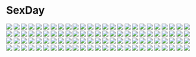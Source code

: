 # SexDay
![](https://konachan.com/image/ef2ca7cf7a2f641bf7a7dbf912fecb3a/Konachan.com%20-%2041563%20hidamari_sketch%20ume_aoki%20yuno.jpg)
![](https://konachan.com/image/816f15e53a11c7f29c1a790895f8151e/Konachan.com%20-%20174213%20black_hair%20boots%20bow%20houraisan_kaguya%20long_hair%20red_eyes%20skirt%20space%20stars%20touhou%20yezhi_na.jpg)
![](https://konachan.com/jpeg/9ef8d6891e109aa7060077f1b22604d3/Konachan.com%20-%20255793%20aisia_mayfield%20animal%20clouds%20dog%20game_cg%20karakara%20loli%20long_hair%20p19%20pink_hair%20red_eyes%20sky%20thighhighs.jpg)
![](https://konachan.com/jpeg/d8708b40292de48121d5f43d3214fa8c/Konachan.com%20-%20266302%20akabeisoft3%20akizora_momiji%20breast_grab%20censored%20game_cg%20nurse%20pantyhose%20penis%20pussy%20pussy_juice%20seto_rikako%20sex%20sky%20spread_legs%20torn_clothes.jpg)
![](https://konachan.com/image/3c081e97e2d19917d1ff0c10a197ec15/Konachan.com%20-%2071760%20bow%20dress%20elbow_gloves%20gloves%20green_eyes%20kagamine_len%20kagamine_rin%20male%20orange_hair%20photo%20suit%20vocaloid%20wedding_attire.jpg)
![](https://konachan.com/jpeg/06640f6039a1a264571619585892a921/Konachan.com%20-%20122152%20houjuu_nue%20monochrome%20short_hair%20sousou_%28sousouworks%29%20thighhighs%20touhou%20weapon.jpg)
![](https://konachan.com/jpeg/36c46da7313fa9daccfd6a0a69383651/Konachan.com%20-%20180983%20blush%20breasts%20censored%20cum%20game_cg%20koiiro_marriage%20marmalade%20nipples%20pink_hair%20pussy%20pussy_juice%20sasorigatame%20school_uniform%20thighhighs%20twintails.jpg)
![](https://konachan.com/jpeg/3064ea6f75140d389b1fd5f06ee08740/Konachan.com%20-%20216140%20animal%20breasts%20camera%20cat%20cleavage%20couch%20drink%20flowers%20long_hair%20navel%20open_shirt%20original%20panties%20pink_hair%20signed%20sunset%20underwear%20yellow_eyes.jpg)
![](https://konachan.com/image/0cbf393e2e0a62a968a887b57dc18b76/Konachan.com%20-%20181329%20bed%20blush%20breasts%20brown_eyes%20brown_hair%20cleavage%20kounose_akara%20original%20panties%20s_kanojo%20underwear.jpg)
![](https://konachan.com/image/e30cdc74f4140b4d8cce64a0531d0abf/Konachan.com%20-%20141701%20blue_hair%20flat_chest%20green_eyes%20katana%20kawasaki_kana%20long_hair%20no_bra%20open_shirt%20original%20panties%20sword%20underwear%20water%20weapon.jpg)
![](https://konachan.com/image/5c066e6bd2b42249bb7bd8301df87f2f/Konachan.com%20-%2098428%20all_male%20blonde_hair%20green_eyes%20kagamine_len%20male%20short_hair%20vocaloid.jpg)
![](https://konachan.com/image/129fbfb0b3e9babc80bc665abc9ebf46/Konachan.com%20-%20159011%20animal_ears%20japanese_clothes%20long_hair%20suzu_no%20tagme%20white_hair.jpg)
![](https://konachan.com/jpeg/f915e574ac221dab9a64f8e5768c4b65/Konachan.com%20-%20279785%20anthropomorphism%20ass%20breasts%20brown_eyes%20brown_hair%20cameltoe%20dd_%28ijigendd%29%20long_hair%20panties%20pola_%28kancolle%29%20thighhighs%20underwear%20white.jpg)
![](https://konachan.com/image/87cac1b71e96b78cfaff04a28adec2bb/Konachan.com%20-%20185914%20aliasing%20anthropomorphism%20breast_hold%20breasts%20bubbles%20dress%20headband%20hiten_goane_ryu%20no_bra%20pantyhose%20red_eyes%20torn_clothes%20underwater%20water%20wet.jpg)
![](https://konachan.com/image/66d839be0e1b608ad1eb64328137e59d/Konachan.com%20-%20159042%202girls%20akou_roushi%20blush%20brown_eyes%20brown_hair%20kneehighs%20long_hair%20panties%20red_eyes%20red_hair%20short_hair%20skirt%20socks%20twintails%20underwear%20upskirt.jpg)
![](https://konachan.com/jpeg/afef6d0536ccc3d29ed7db0076ba51e1/Konachan.com%20-%20228619%20chibi_pire%21%20choker%20fang%20fujisaki_hikari%20game_cg%20goth-loli%20loli%20lolita_fashion%20long_hair%20navel%20panties%20red_eyes%20underwear%20white_hair.jpg)
![](https://konachan.com/jpeg/ee5d1daa5c7b74c1f8d14e018a0b5f79/Konachan.com%20-%20303860%20animal_ears%20azur_lane%20breasts%20bunny_ears%20bunnygirl%20cameltoe%20gray_hair%20headband%20navel%20pinku_pansaa%20red_eyes%20short_hair%20third-party_edit%20white.jpg)
![](https://konachan.com/image/183bd16cf5f90e395d157e9ce6a2ada3/Konachan.com%20-%20209714%20allenes%20black_hair%20bow%20clouds%20jpeg_artifacts%20long_hair%20original%20panties%20purple_eyes%20ribbons%20signed%20skirt%20sky%20thighhighs%20twintails%20underwear.jpg)
![](https://konachan.com/image/5ac7485894b511a69bc41b1611626e20/Konachan.com%20-%20125191%20blonde_hair%20blush%20fang%20horns%20japanese_clothes%20moon%20natsu_no_koucha%20original%20pink_eyes%20wings.jpg)
![](https://konachan.com/image/45ef1e7030f17143fb0b8d333f438dea/Konachan.com%20-%2031754%20blonde_hair%20blush%20favorite%20food%20game_cg%20happy_margaret%21%20kokonoka%20minahase_karin%20school_uniform.jpg)
![](https://konachan.com/image/e06f4d05712a2711aa82be7f987a81c4/Konachan.com%20-%20202153%20blue_eyes%20blue_hair%20flowers%20hatsune_miku%20long_hair%20sakamoto_akira%20twintails%20vocaloid%20wedding_attire.jpg)
![](https://konachan.com/image/cafae0a8b20d162053690e592125f8b1/Konachan.com%20-%20114411%20canti%20cape%20crossover%20flcl%20gainax%20gunbuster%20mecha%20neon_genesis_evangelion%20nono%20takebi%20tengen_toppa_gurren_lagann.jpg)
![](https://konachan.com/jpeg/3aa634feb4476495de9468d5e6411c78/Konachan.com%20-%2049821%20hayate_no_gotoku%20katsura_hinagiku%20zoom_layer.jpg)
![](https://konachan.com/jpeg/16cc7763ac576ae60aebaf180af4ad1d/Konachan.com%20-%2088465%20after%20ass%20bra%20kishi_youko%20panties%20purple_hair%20striped_panties%20taka_tony%20underwear.jpg)
![](https://konachan.com/image/75036540f8c4cc64d2999302b3595c19/Konachan.com%20-%2013379%20blue%20d.gray-man%20lenalee_lee%20sky.jpg)
![](https://konachan.com/jpeg/569dd3c96ceeed0a8d1c2d418083b0e5/Konachan.com%20-%20215169%20askray%20blue_eyes%20bosshi%20bow%20dress%20goth-loli%20gray_hair%20green_eyes%20green_hair%20loli%20long_hair%20no_bra%20original%20pantyhose%20red_eyes%20thighhighs%20twintails.jpg)
![](https://konachan.com/image/25659ef847bccac9013fc17806368497/Konachan.com%20-%20205717%20barefoot%20brown_eyes%20brown_hair%20chain%20collar%20hat%20hecatia_lapislazuli%20skirt%20touhou%20uranaishi_%28miraura%29%20white.jpg)
![](https://konachan.com/jpeg/44ab263a4620fcdb14ba0534a048c5a9/Konachan.com%20-%20231076%20aqua_eyes%20bed%20black_hair%20blonde_hair%20censored%20cum%20game_cg%20hug%20koizumi_amane%20long_hair%20male%20niimi_yukito%20pantyhose%20pussy%20sex%20short_hair%20torn_clothes.jpg)
![](https://konachan.com/jpeg/02e8f4399574419a003d14cc336ade80/Konachan.com%20-%20238442%20bra%20breasts%20brown_eyes%20brown_hair%20chuunibyou_demo_koi_ga_shitai%21%20komatsu_%28sakanae%29%20long_hair%20nibutani_shinka%20third-party_edit%20underwear%20waifu2x.jpg)
![](https://konachan.com/image/d05d982db87ef89471d7cfe375992611/Konachan.com%20-%20147453%20gun%20mecha%20mobile_suit_gundam%20raybar%20space%20tagme%20weapon.jpg)
![](https://konachan.com/image/be0266ee9ab2a6ce6277aaa09c151b24/Konachan.com%20-%2011667%20tagme.jpg)
![](https://konachan.com/image/a3bb192a6a1749f677c70474999621b5/Konachan.com%20-%20160247%20animal%20brown_hair%20glasses%20kantoku%20original%20school_uniform%20socks%20wink%20zoom_layer.jpg)
![](https://konachan.com/jpeg/c681981ab86fa2da7b8f6cd863b3e79a/Konachan.com%20-%2040513%20cure_aqua%20cure_black%20cure_bloom%20cure_dream%20cure_mint%20cure_white%20dark_aqua%20dark_dream%20dark_mint%20dark_rouge%20dualscreen%20milky_rose%20mishou_mai%20precure.jpg)
![](https://konachan.com/image/e969cf6fc007ac5e7dd4c6c182cb27a7/Konachan.com%20-%20109639%20animal%20kuuneru%20nintendo%20palpitoad%20pokemon%20red_eyes%20seismitoad%20tympole%20water%20yellow_eyes.jpg)
![](https://konachan.com/jpeg/d42337fc8414759fd57c195f9458a50f/Konachan.com%20-%20253859%202girls%20aqua_eyes%20bow%20breasts%20brown_hair%20cleavage%20clouds%20flowers%20gloves%20long_hair%20ponytail%20red_eyes%20short_hair%20shoujo_ai%20signed%20sky%20water%20wedding.jpg)
![](https://konachan.com/image/b11a5d4ab1fa4fd2d5ddab73ce340759/Konachan.com%20-%20172560%20breasts%20cleavage%20computer%20headphones%20kyaro_%28kyaro54%29%20long_hair%20original%20purple_hair%20underwear.jpg)
![](https://konachan.com/image/d4711e55643e57faa8b26162c7fb6d15/Konachan.com%20-%2051024%20kamishiro_maiku%20miyafuji_miina%20onegai_twins%20onodera_karen.jpg)
![](https://konachan.com/image/dcc23c97674333723b3217e80a070597/Konachan.com%20-%2040034%20cum%20galge.com%20logo%20tagme%20tagme_%28artist%29.jpg)
![](https://konachan.com/image/b6f8f36cc7b3db329f9753c7ba0ef512/Konachan.com%20-%20211093%20autumn%20bow%20braids%20brown_eyes%20brown_hair%20leaves%20original%20school_uniform%20shinobu_%28kobanatu%29%20skirt%20tree%20twintails.jpg)
![](https://konachan.com/image/5ad233cc5a67d7be1f3d8c4beccceba6/Konachan.com%20-%2015305%20blood_the_last_vampire%20kisaragi_saya%20otonashi_saya%20sword%20weapon.jpg)
![](https://konachan.com/image/ab0b676498969a718159486f8fb6a7c4/Konachan.com%20-%2061003%20animal_ears%20gun%20miyafuji_yoshika%20moon%20sanya_v_litvyak%20strike_witches%20tail%20weapon.jpg)
![](https://konachan.com/image/fc419462dc436ec87b2dcb3c23fb9623/Konachan.com%20-%20161021%20amami_haruka%20brown_hair%20ekao%20idolmaster%20male%20short_hair%20suit%20sunglasses.jpg)
![](https://konachan.com/image/b8d41cbb99534d4516c18cc548b50323/Konachan.com%20-%2024255%20animal_ears%20bell%20blush%20brown_hair%20catgirl%20duplicate%20green_eyes%20purple_hair%20red_hair%20ribbons%20short_hair%20yellow_eyes.jpg)
![](https://konachan.com/image/5964ddfa5ecc36154642ca13729613fd/Konachan.com%20-%2014738%20black%20logo%20neon_genesis_evangelion.jpg)
![](https://konachan.com/image/2b2f114ccd42cc4d531f478aa1f74561/Konachan.com%20-%20201984%20anthropomorphism%20ass%20brown_eyes%20dress%20gray_hair%20kantai_collection%20long_hair%20murakumo_%28kancolle%29%20pantyhose%20tagme_%28artist%29%20white.jpg)
![](https://konachan.com/image/4778ece9e856f671580ec393e1b2283d/Konachan.com%20-%20110728%20bikini%20breasts%20cleavage%20hasegawa_kobato%20hasegawa_kodaka%20kashiwazaki_sena%20kusunoki_yukimura%20male%20mikazuki_yozora%20shiguma_rika%20swimsuit%20takayama_maria.jpg)
![](https://konachan.com/image/b5815a55d39e0f3ebdb682b8d7cdc74d/Konachan.com%20-%20113035%202girls%20bow%20clouds%20hakurei_reimu%20japanese_clothes%20miko%20rope%20sasajqazwsx%20scenic%20touhou%20yasaka_kanako.jpg)
![](https://konachan.com/image/0ba404f1cde89eff9532064cd2b06c54/Konachan.com%20-%20142240%20breasts%20cum%20hat%20kawashiro_nitori%20nipples%20nopan%20open_shirt%20pussy%20takoyaki1116%20touhou.jpg)
![](https://konachan.com/image/c43c024e7631b24401e1bd15da707ebb/Konachan.com%20-%20125942%20a_channel%20kuroda_bb%20school_uniform%20tennoji_nagisa.jpg)
![](https://konachan.com/image/0ac52690b96943e232e9131d5610bf97/Konachan.com%20-%2021236%20dolfini%20h2so4%20kooh%20pangya%20third-party_edit.jpg)
![](https://konachan.com/jpeg/aab964fcb54393f580f95a6f79ffa020/Konachan.com%20-%20220754%20android_18%20aqua_eyes%20blonde_hair%20blush%20breasts%20cleavage%20dragonball%20dragon_ball_z%20food%20katori_%28mocchidou%29%20short_hair%20sketch%20waifu2x.jpg)
![](https://konachan.com/jpeg/d401a8de0efe859c0ef3ee16aa77588e/Konachan.com%20-%20307485%20artpatient%20blonde_hair%20blush%20breasts%20cleavage%20condom%20cum%20green_eyes%20last_origin%20long_hair%20no_bra%20open_shirt%20shirt%20shorts%20sketch%20spread_legs%20white.jpg)
![](https://konachan.com/image/d5a8c7e436cd4f0b89e15a28a6c5c6bc/Konachan.com%20-%20111899%20all_male%20animal%20blue_hair%20brown_eyes%20butterfly%20fish%20flowers%20hayama_eishi%20male%20original%20suit%20tie.jpg)
![](https://konachan.com/image/be2bea4a4007842343ce99efe5b2eb32/Konachan.com%20-%20294214%20ass%20breasts%20cleavage%20couch%20game_console%20green_eyes%20green_hair%20hatsune_miku%20shorts%20tshangen131%20vocaloid.jpg)
![](https://konachan.com/image/88ddcaf32f375439c1469e97c29ae149/Konachan.com%20-%20147556%20ameru.miro%20dress%20goggles%20sky%20tagme.jpg)
![](https://konachan.com/jpeg/e3c38f4b1f8d5e804131335ac5240ae0/Konachan.com%20-%20286468%20anthropomorphism%20azur_lane%20bikini%20blush%20breasts%20brown_eyes%20cleavage%20flowers%20navel%20seero%20sunglasses%20swimsuit%20twintails%20water%20wet%20white_hair%20wristwear.jpg)
![](https://konachan.com/jpeg/780b5f9ad0eef3a207c4537786550994/Konachan.com%20-%20168786%20chi%40ki%20flowers%20original%20pink_eyes%20pink_hair%20school_uniform%20short_hair.jpg)
![](https://konachan.com/image/601fc0189cfbb4eae8f76756602246b3/Konachan.com%20-%2065983%20armor%20green_hair%20hermitaur%20imazon%20monster_hunter%20white.jpg)
![](https://konachan.com/jpeg/59f48c25037ae9c5ac55986f557620a8/Konachan.com%20-%2089327%20bikini%20blue_eyes%20blue_hair%20breasts%20censored%20game_cg%20koutaro%20long_hair%20night%20nipples%20penis%20pussy%20pussy_juice%20saotome_nagi%20sex%20stars%20swimsuit%20twinkle.jpg)
![](https://konachan.com/image/4d26405762354a39e86a9f7001699bc2/Konachan.com%20-%2089207%20gloves%20green_eyes%20green_hair%20hatsune_miku%20headphones%20thighhighs%20tie%20twintails%20vocaloid%20zettai_ryouiki.jpg)
![](https://konachan.com/jpeg/0844f588bdfff87a3d60348d2b43a482/Konachan.com%20-%20172802%202girls%20alcot%20blush%20breast_grab%20breasts%20clover_day%27s%20dengeki_hime%20gray_hair%20kagami_hikaru%20narumi_yuu%20nipples%20panties%20pantyhose%20scan%20twins%20underwear.jpg)
![](https://konachan.com/jpeg/aec0870cc9b5ad38dc721ba61d1624a9/Konachan.com%20-%20266274%20black_hair%20bra%20breasts%20game_cg%20haruoto_alice_gram%20nanawind%20open_shirt%20panties%20pantyhose%20purple_eyes%20rindou_yaya%20skirt_lift%20takanae_kyourin%20underwear.jpg)
![](https://konachan.com/image/60e465de334d1ea770181ced637da506/Konachan.com%20-%20193779%20ginta%20original%20tagme.jpg)
![](https://konachan.com/image/56e0dbe4d4b6c53c74978e824b4c94ca/Konachan.com%20-%2043023%20breasts%20final_fantasy%20final_fantasy_vii%20hebameki%20panties%20striped_panties%20underwear%20yuffie_kisaragi.jpg)
![](https://konachan.com/image/b4f4eae44a7cc6587beb18871cd153fe/Konachan.com%20-%2043684%20koihime_musou.jpg)
![](https://konachan.com/jpeg/557aa0c68e3289f6c6f2a5ca64b714dc/Konachan.com%20-%20209423%20akatsuki_%28kancolle%29%20anthropomorphism%20cuon_%28kuon%29%20hat%20kantai_collection%20long_hair%20purple_eyes%20purple_hair%20school_uniform%20water.jpg)
![](https://konachan.com/image/1047f4a1886a35d6bae5de89824c7f0d/Konachan.com%20-%2075963%20asahina_mikuru%20barefoot%20dfer%20nagato_yuki%20panties%20school_uniform%20suzumiya_haruhi%20suzumiya_haruhi_no_yuutsu%20underwear.jpg)
![](https://konachan.com/image/94694b3404614098ae428a6e9e82d490/Konachan.com%20-%2011487%20tagme.jpg)
![](https://konachan.com/image/c5f9bcb47c16ab2395f7e36462f91eb0/Konachan.com%20-%20284691%20blush%20breasts%20cum%20male%20nipples%20nude%20orange_eyes%20orange_hair%20original%20paizuri%20penis%20satosi%20short_hair%20uncensored.jpg)
![](https://konachan.com/image/6c7cf64779281ef43c42432d57410ee0/Konachan.com%20-%2041060%20green%20ico_%28game%29%20yorda.jpg)
![](https://konachan.com/jpeg/e2ef26982688f98ea47cd5d911edc465/Konachan.com%20-%20122723%20ekino-jeru_aria%20food%20game_cg%20haruka_natsuki%20red_hair%20school_uniform%20taiyaki%20yurikago_kara_tenshi_made.jpg)
![](https://konachan.com/jpeg/977be256cbfe90427a345498df43370f/Konachan.com%20-%20248027%20aqua_hair%20blush%20flowers%20hat%20long_hair%20ribbons%20shuzi%20twintails%20vocaloid%20vocaloid_china%20xingchen.jpg)
![](https://konachan.com/image/760b6abfa9a9543db30fc7eb68e0fee2/Konachan.com%20-%20262420%202girls%20aihara_mei%20black_hair%20blonde_hair%20citrus_%28saburouta%29%20clouds%20kiss%20long_hair%20ponytail%20school_uniform%20shigatsu%20shirt%20skirt%20sky%20socks.jpg)
![](https://konachan.com/image/9afdacae829d85c731d16974f6df5238/Konachan.com%20-%2074274%20hatsune_miku%20twintails%20vocaloid.jpg)
![](https://konachan.com/jpeg/7607ab168d68788cfce2c16bca789169/Konachan.com%20-%20291334%20ass%20beauty_love%20blonde_hair%20boots%20breasts%20cleavage%20dress%20fate_extra_ccc%20fate_grand_order%20fate_%28series%29%20flowers%20green_eyes%20scan%20short_hair.jpg)
![](https://konachan.com/jpeg/ad07f934a741871b2ba24fdb2fd8d2c9/Konachan.com%20-%20212546%202girls%20ass%20barefoot%20black_hair%20blue_eyes%20breasts%20cleavage%20kill_la_kill%20kiryuin_satsuki%20matoi_ryuuko%20panties%20striped_panties%20underwear%20yorukun.jpg)
![](https://konachan.com/image/39149f0c87f36bfcb2be9c2b15f0d794/Konachan.com%20-%2055313%20shinohara_natsuki%20summer_wars%20tagme.jpg)
![](https://konachan.com/image/9d31f9be50e156fab2412619f182e074/Konachan.com%20-%20169655%20blonde_hair%20blue_eyes%20isekai_igan_no_travelogue%20kaguyuzu%20logo%20long_hair%20pointed_ears%20school_uniform%20tagme_%28character%29%20watermark.jpg)
![](https://konachan.com/image/e8fc38272ca937497163307cd39c0578/Konachan.com%20-%20144741%20blue_eyes%20blush%20bra%20breasts%20cleavage%20green_hair%20hat%20kawashiro_nitori%20neats%20open_shirt%20short_hair%20touhou%20twintails%20underwear.jpg)
![](https://konachan.com/jpeg/9b710da93bc8076250d42ad19ad30b09/Konachan.com%20-%2024612%20katana%20konpaku_youmu%20sword%20touhou%20weapon.jpg)
![](https://konachan.com/image/e7c977cfce53e656acbae6ff78e2ab11/Konachan.com%20-%20300757%20blonde_hair%20blush%20gengetsu_chihiro%20hat%20junko%20long_hair%20red_eyes%20touhou.jpg)
![](https://konachan.com/image/8eee97a60e4b5c14f1105c9194d3158f/Konachan.com%20-%2024386%20hyung-tae_kim%20war_of_genesis_3.jpg)
![](https://konachan.com/jpeg/0bbb712137755933ff4052973f154638/Konachan.com%20-%2096202%20close%20megurine_luka%20valentine%20vocaloid.jpg)
![](https://konachan.com/image/759e51ea8c70a35b8023b40cb3f91b50/Konachan.com%20-%20112902%20breasts%20brown_hair%20dokkn%20night%20nipples%20nude%20original%20stars.jpg)
![](https://konachan.com/image/1360e91af22b1aa13ea6287f25a2c6f3/Konachan.com%20-%20306160%20blush%20bow%20breasts%20cleavage%20close%20collar%20fate_extra%20fate_%28series%29%20flowers%20karokuchitose%20long_hair%20passionlip%20pink_eyes%20purple_eyes%20ribbons.jpg)
![](https://konachan.com/image/617573ccfa2a7d8a922115ae52d91b2d/Konachan.com%20-%20196064%20cape%20clouds%20dragon%20grass%20hat%20jpeg_artifacts%20landscape%20mogumo%20original%20scenic%20staff%20sword%20weapon%20witch_hat.jpg)
![](https://konachan.com/image/b6da82c1f4151fd775496d34c904890b/Konachan.com%20-%2048301%20bikini%20blonde_hair%20blue_eyes%20blush%20breasts%20cleavage%20favorite%20flat_chest%20kokonoka%20orange_hair%20sakura_mao%20short_hair%20sideboob%20swimsuit%20underboob.jpg)
![](https://konachan.com/image/f0011d7bbb9f1acda4dbf8605000a7ef/Konachan.com%20-%20303117%202girls%20aqua_eyes%20fang%20fireworks%20long_hair%20original%20slumcat.jpg)
![](https://konachan.com/image/3324e59a893a327204e9f9768359de35/Konachan.com%20-%20100155%20akemi_homura%20ichikai%20kaname_madoka%20kyuubee%20mahou_shoujo_madoka_magica%20miki_sayaka%20sakura_kyouko%20tomoe_mami.jpg)
![](https://konachan.com/image/41573714c3c8fe10c56807ea9686c43f/Konachan.com%20-%20108373%20blue_eyes%20bow%20brown_hair%20chaos1402%20cowgirl%20gun%20hat%20katana%20long_hair%20orange_hair%20red_eyes%20sarashi%20suit%20sword%20touhou%20underwear%20weapon%20white%20yellow_eyes.jpg)
![](https://konachan.com/jpeg/644f6f73473f83c97d6f59bfb45da198/Konachan.com%20-%20152955%20blue_hair%20blush%20hat%20loli%20panties%20red_eyes%20remilia_scarlet%20rena_%28riries%29%20short_hair%20striped_panties%20touhou%20underwear%20vampire%20wings.jpg)
![](https://konachan.com/jpeg/cee5fc763af4b63b526b91f324d4e5d3/Konachan.com%20-%20179614%20cat_food_%28vocaloid%29%20gray%20green_hair%20hat%20hatsune_miku%20lightofheaven%20long_hair%20pantyhose%20skirt%20vocaloid%20yellow_eyes.jpg)
![](https://konachan.com/image/ca66275cedd4d8be3cefa081d0e8641f/Konachan.com%20-%2040029%20chibi%20galge.com%20loli%20tagme%20tagme_%28artist%29.jpg)
![](https://konachan.com/image/c5bb6e792721fb1529de5dbd56d4d3e8/Konachan.com%20-%20285029%20animal%20anthropomorphism%20aqua_eyes%20azur_lane%20bird%20breasts%20dress%20erect_nipples%20gray_hair%20moonofmonster%20short_hair%20techgirl%20underboob.jpg)
![](https://konachan.com/jpeg/ee3108e8d1ba46163a85faece0b6e124/Konachan.com%20-%20209635%20apple%20blonde_hair%20breasts%20cleavage%20cosplay%20dress%20food%20fruit%20kan_%28rainconan%29%20leaves%20love_live%21_school_idol_project%20minami_kotori%20orange_eyes.jpg)
![](https://konachan.com/image/e9ed4743209f349293e99b5c6d525149/Konachan.com%20-%20297214%20breasts%20brown_hair%20cameltoe%20hat%20nipples%20no_bra%20open_shirt%20original%20panties%20purple_eyes%20shirt_lift%20short_hair%20thighhighs%20tie%20underwear%20wet%20witch_hat.jpg)
![](https://konachan.com/image/d8f27210818772caea243d29165cf800/Konachan.com%20-%2079677%20kotegawa_yui%20nopan%20school_uniform%20skirt%20to_love_ru%20upskirt.jpg)
![](https://konachan.com/image/97f3a62664ad585a5c0008e4e7e2f608/Konachan.com%20-%20177900%20chiyome_%28p%26d%29%20gloves%20headdress%20kaki_s%20long_hair%20pink_eyes%20pink_hair%20puzzle_%26_dragons%20skirt%20spear%20twintails%20weapon.jpg)
![](https://konachan.com/image/611cc22afd55032800af0407c4a26942/Konachan.com%20-%2095401%20chibi%20kagamine_len%20kagamine_rin%20kayano_celica%20male%20vocaloid.jpg)
![](https://konachan.com/image/2f98cb35cc12557713efb4083119add0/Konachan.com%20-%20189639%202girls%20akemi_homura%20headband%20kaname_madoka%20kokoro6636%20long_hair%20pantyhose%20polychromatic%20school_uniform%20short_hair%20skirt%20thighhighs%20twintails.jpg)
